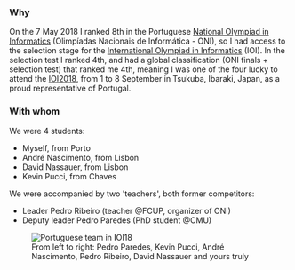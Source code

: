 ### Why

On the 7 May 2018 I ranked 8th in the Portuguese [National Olympiad in Informatics](http://oni.dcc.fc.up.pt/2018/) (Olimpíadas Nacionais de Informática - ONI), so I had access to the selection stage for the [International Olympiad in Informatics](https://ioinformatics.org/) (IOI). In the selection test I ranked 4th, and had a global classification (ONI finals + selection test) that ranked me 4th, meaning I was one of the four lucky to attend the [IOI2018](https://ioi2018.jp/), from 1 to 8 September in Tsukuba, Ibaraki, Japan, as a proud representative of Portugal.

### With whom

We were 4 students:
- Myself, from Porto
- André Nascimento, from Lisbon
- David Nassauer, from Lisbon
- Kevin Pucci, from Chaves

We were accompanied by two 'teachers', both former competitors:
- Leader Pedro Ribeiro (teacher @FCUP, organizer of ONI)
- Deputy leader Pedro Paredes (PhD student @CMU)

<div class="div-of-images">
    <figure>
        <img src="
https://scontent.flis8-2.fna.fbcdn.net/v/t1.0-9/40610512_1874326552655827_7906676617433317376_o.jpg?_nc_cat=106&_nc_sid=8bfeb9&_nc_eui2=AeFvJ5zmDn10b3KwR-c2Duiawda5bE66OOvB1rlsTro4641MCqmB6Zb__5QOLmrIAt0RnycINsyuZWn-NaBkp-fZ&_nc_ohc=fhSFFUy_zX8AX97slkW&_nc_ht=scontent.flis8-2.fna&oh=458afe8822fb072d80345e8509725f3c&oe=5F680F55" alt="Portuguese team in IOI18" style="display: inline">
        <figcaption>From left to right: Pedro Paredes, Kevin Pucci, André Nascimento, Pedro Ribeiro, David Nassauer and yours truly</figcaption>
    </figure>
</div>
